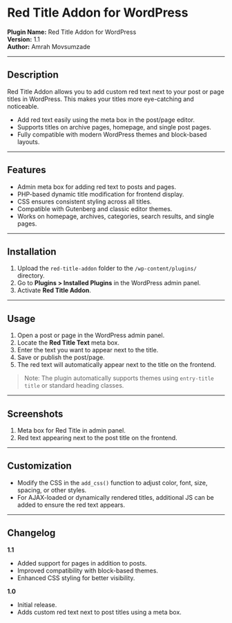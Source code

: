 # Red Title Addon for WordPress

**Plugin Name:** Red Title Addon for WordPress  
**Version:** 1.1  
**Author:** Amrah Movsumzade  

---

## Description

Red Title Addon allows you to add custom red text next to your post or page titles in WordPress. This makes your titles more eye-catching and noticeable.  

- Add red text easily using the meta box in the post/page editor.  
- Supports titles on archive pages, homepage, and single post pages.  
- Fully compatible with modern WordPress themes and block-based layouts.  

---

## Features

- Admin meta box for adding red text to posts and pages.  
- PHP-based dynamic title modification for frontend display.  
- CSS ensures consistent styling across all titles.  
- Compatible with Gutenberg and classic editor themes.  
- Works on homepage, archives, categories, search results, and single pages.  

---

## Installation

1. Upload the `red-title-addon` folder to the `/wp-content/plugins/` directory.  
2. Go to **Plugins > Installed Plugins** in the WordPress admin panel.  
3. Activate **Red Title Addon**.  

---

## Usage

1. Open a post or page in the WordPress admin panel.  
2. Locate the **Red Title Text** meta box.  
3. Enter the text you want to appear next to the title.  
4. Save or publish the post/page.  
5. The red text will automatically appear next to the title on the frontend.  

> Note: The plugin automatically supports themes using `entry-title title` or standard heading classes.

---

## Screenshots

1. Meta box for Red Title in admin panel.  
2. Red text appearing next to the post title on the frontend.  

---

## Customization

- Modify the CSS in the `add_css()` function to adjust color, font, size, spacing, or other styles.  
- For AJAX-loaded or dynamically rendered titles, additional JS can be added to ensure the red text appears.  

---

## Changelog

**1.1**  
- Added support for pages in addition to posts.  
- Improved compatibility with block-based themes.  
- Enhanced CSS styling for better visibility.  

**1.0**  
- Initial release.  
- Adds custom red text next to post titles using a meta box.  


